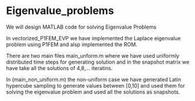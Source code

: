 # Eigenvalue_problems
We will design MATLAB code for solving Eigenvalue Problems


In vectorized_P1FEM_EVP we have implemented the Laplace eigenvalue problem using P1FEM and alsp implemented the ROM.

There are two main files main_unform.m where we have used uniformly distributed time steps for generating solution and in the 
snapshot matrix we have take all the solutions of 4,8,... iteratins. 

In (main_non_uniform.m) the non-uniform case we have generated Latin hypercube sampling to generate values between [0,10] 
and used them for solving the eigenvalue problem and used all the solutions as snapshots.
